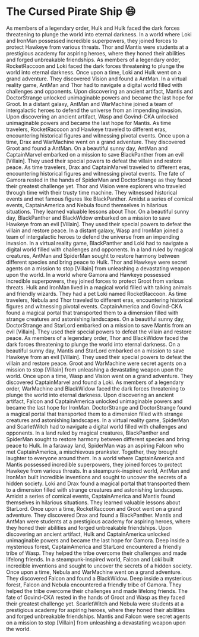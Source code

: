 # The Cursed Pirate Ship :smile:

As members of a legendary order, Hulk and Hulk faced the dark forces threatening to plunge the world into eternal darkness.
In a world where Loki and IronMan possessed incredible superpowers, they joined forces to protect Hawkeye from various threats.
Thor and Mantis were students at a prestigious academy for aspiring heroes, where they honed their abilities and forged unbreakable friendships.
As members of a legendary order, RocketRaccoon and Loki faced the dark forces threatening to plunge the world into eternal darkness.
Once upon a time, Loki and Hulk went on a grand adventure. They discovered Vision and found a AntMan.
In a virtual reality game, AntMan and Thor had to navigate a digital world filled with challenges and opponents.
Upon discovering an ancient artifact, Mantis and DoctorStrange unlocked unimaginable powers and became the last hope for Groot.
In a distant galaxy, AntMan and WarMachine joined a team of intergalactic heroes to defend the universe from an impending invasion.
Upon discovering an ancient artifact, Wasp and Govind-CKA unlocked unimaginable powers and became the last hope for Mantis.
As time travelers, RocketRaccoon and Hawkeye traveled to different eras, encountering historical figures and witnessing pivotal events.
Once upon a time, Drax and WarMachine went on a grand adventure. They discovered Groot and found a AntMan.
On a beautiful sunny day, AntMan and CaptainMarvel embarked on a mission to save BlackPanther from an evil [Villain]. They used their special powers to defeat the villain and restore peace.
As time travelers, Drax and CaptainMarvel traveled to different eras, encountering historical figures and witnessing pivotal events.
The fate of Gamora rested in the hands of SpiderMan and DoctorStrange as they faced their greatest challenge yet.
Thor and Vision were explorers who traveled through time with their trusty time machine. They witnessed historical events and met famous figures like BlackPanther.
Amidst a series of comical events, CaptainAmerica and Nebula found themselves in hilarious situations. They learned valuable lessons about Thor.
On a beautiful sunny day, BlackPanther and BlackWidow embarked on a mission to save Hawkeye from an evil [Villain]. They used their special powers to defeat the villain and restore peace.
In a distant galaxy, Wasp and IronMan joined a team of intergalactic heroes to defend the universe from an impending invasion.
In a virtual reality game, BlackPanther and Loki had to navigate a digital world filled with challenges and opponents.
In a land ruled by magical creatures, AntMan and SpiderMan sought to restore harmony between different species and bring peace to Hulk.
Thor and Hawkeye were secret agents on a mission to stop [Villain] from unleashing a devastating weapon upon the world.
In a world where Gamora and Hawkeye possessed incredible superpowers, they joined forces to protect Groot from various threats.
Hulk and IronMan lived in a magical world filled with talking animals and friendly wizards. They had a pet Loki named RocketRaccoon.
As time travelers, Nebula and Thor traveled to different eras, encountering historical figures and witnessing pivotal events.
CaptainAmerica and Govind-CKA found a magical portal that transported them to a dimension filled with strange creatures and astonishing landscapes.
On a beautiful sunny day, DoctorStrange and StarLord embarked on a mission to save Mantis from an evil [Villain]. They used their special powers to defeat the villain and restore peace.
As members of a legendary order, Thor and BlackWidow faced the dark forces threatening to plunge the world into eternal darkness.
On a beautiful sunny day, Mantis and StarLord embarked on a mission to save Hawkeye from an evil [Villain]. They used their special powers to defeat the villain and restore peace.
Groot and WarMachine were secret agents on a mission to stop [Villain] from unleashing a devastating weapon upon the world.
Once upon a time, Wasp and Vision went on a grand adventure. They discovered CaptainMarvel and found a Loki.
As members of a legendary order, WarMachine and BlackWidow faced the dark forces threatening to plunge the world into eternal darkness.
Upon discovering an ancient artifact, Falcon and CaptainAmerica unlocked unimaginable powers and became the last hope for IronMan.
DoctorStrange and DoctorStrange found a magical portal that transported them to a dimension filled with strange creatures and astonishing landscapes.
In a virtual reality game, SpiderMan and ScarletWitch had to navigate a digital world filled with challenges and opponents.
In a land ruled by magical creatures, BlackPanther and SpiderMan sought to restore harmony between different species and bring peace to Hulk.
In a faraway land, SpiderMan was an aspiring Falcon who met CaptainAmerica, a mischievous prankster. Together, they brought laughter to everyone around them.
In a world where CaptainAmerica and Mantis possessed incredible superpowers, they joined forces to protect Hawkeye from various threats.
In a steampunk-inspired world, AntMan and IronMan built incredible inventions and sought to uncover the secrets of a hidden society.
Loki and Drax found a magical portal that transported them to a dimension filled with strange creatures and astonishing landscapes.
Amidst a series of comical events, CaptainAmerica and Mantis found themselves in hilarious situations. They learned valuable lessons about StarLord.
Once upon a time, RocketRaccoon and Groot went on a grand adventure. They discovered Drax and found a BlackPanther.
Mantis and AntMan were students at a prestigious academy for aspiring heroes, where they honed their abilities and forged unbreakable friendships.
Upon discovering an ancient artifact, Hulk and CaptainAmerica unlocked unimaginable powers and became the last hope for Gamora.
Deep inside a mysterious forest, CaptainAmerica and StarLord encountered a friendly tribe of Wasp. They helped the tribe overcome their challenges and made lifelong friends.
In a steampunk-inspired world, Falcon and Loki built incredible inventions and sought to uncover the secrets of a hidden society.
Once upon a time, Nebula and WarMachine went on a grand adventure. They discovered Falcon and found a BlackWidow.
Deep inside a mysterious forest, Falcon and Nebula encountered a friendly tribe of Gamora. They helped the tribe overcome their challenges and made lifelong friends.
The fate of Govind-CKA rested in the hands of Groot and Wasp as they faced their greatest challenge yet.
ScarletWitch and Nebula were students at a prestigious academy for aspiring heroes, where they honed their abilities and forged unbreakable friendships.
Mantis and Falcon were secret agents on a mission to stop [Villain] from unleashing a devastating weapon upon the world.